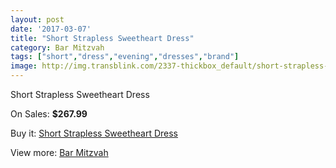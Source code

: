 ```yaml
---
layout: post
date: '2017-03-07'
title: "Short Strapless Sweetheart Dress"
category: Bar Mitzvah
tags: ["short","dress","evening","dresses","brand"]
image: http://img.transblink.com/2337-thickbox_default/short-strapless-sweetheart-dress.jpg
---
```

Short Strapless Sweetheart Dress

On Sales: **$267.99**
<a href="https://www.transblink.com/en/bar-mitzvah/760-short-strapless-sweetheart-dress.html"><amp-img layout="responsive" width="600" height="600" src="//img.transblink.com/2337-thickbox_default/short-strapless-sweetheart-dress.jpg" alt="Short Strapless Sweetheart Dress 0" /></a>
<a href="https://www.transblink.com/en/bar-mitzvah/760-short-strapless-sweetheart-dress.html"><amp-img layout="responsive" width="600" height="600" src="//img.transblink.com/2341-thickbox_default/short-strapless-sweetheart-dress.jpg" alt="Short Strapless Sweetheart Dress 1" /></a>
<a href="https://www.transblink.com/en/bar-mitzvah/760-short-strapless-sweetheart-dress.html"><amp-img layout="responsive" width="600" height="600" src="//img.transblink.com/2340-thickbox_default/short-strapless-sweetheart-dress.jpg" alt="Short Strapless Sweetheart Dress 2" /></a>
<a href="https://www.transblink.com/en/bar-mitzvah/760-short-strapless-sweetheart-dress.html"><amp-img layout="responsive" width="600" height="600" src="//img.transblink.com/2339-thickbox_default/short-strapless-sweetheart-dress.jpg" alt="Short Strapless Sweetheart Dress 3" /></a>
<a href="https://www.transblink.com/en/bar-mitzvah/760-short-strapless-sweetheart-dress.html"><amp-img layout="responsive" width="600" height="600" src="//img.transblink.com/2338-thickbox_default/short-strapless-sweetheart-dress.jpg" alt="Short Strapless Sweetheart Dress 4" /></a>

Buy it: [Short Strapless Sweetheart Dress](https://www.transblink.com/en/bar-mitzvah/760-short-strapless-sweetheart-dress.html "Short Strapless Sweetheart Dress")

View more: [Bar Mitzvah](https://www.transblink.com/en/2-bar-mitzvah "Bar Mitzvah")